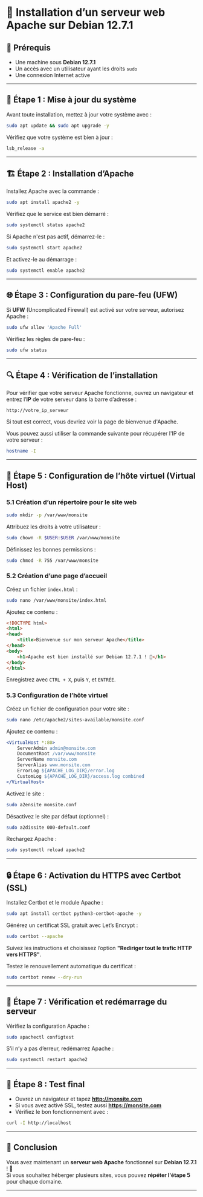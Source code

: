 
# 📌 Installation d’un serveur web Apache sur Debian 12.7.1

## 📝 Prérequis
- Une machine sous **Debian 12.7.1**
- Un accès avec un utilisateur ayant les droits `sudo`
- Une connexion Internet active

---

## 🚀 Étape 1 : Mise à jour du système

Avant toute installation, mettez à jour votre système avec :

```bash
sudo apt update && sudo apt upgrade -y
```

Vérifiez que votre système est bien à jour :

```bash
lsb_release -a
```

---

## 🏗️ Étape 2 : Installation d’Apache

Installez Apache avec la commande :

```bash
sudo apt install apache2 -y
```

Vérifiez que le service est bien démarré :

```bash
sudo systemctl status apache2
```

Si Apache n'est pas actif, démarrez-le :

```bash
sudo systemctl start apache2
```

Et activez-le au démarrage :

```bash
sudo systemctl enable apache2
```

---

## 🌐 Étape 3 : Configuration du pare-feu (UFW)

Si **UFW** (Uncomplicated Firewall) est activé sur votre serveur, autorisez Apache :

```bash
sudo ufw allow 'Apache Full'
```

Vérifiez les règles de pare-feu :

```bash
sudo ufw status
```

---

## 🔍 Étape 4 : Vérification de l’installation

Pour vérifier que votre serveur Apache fonctionne, ouvrez un navigateur et entrez l’**IP** de votre serveur dans la barre d’adresse :

```
http://votre_ip_serveur
```

Si tout est correct, vous devriez voir la page de bienvenue d'Apache.

Vous pouvez aussi utiliser la commande suivante pour récupérer l'IP de votre serveur :

```bash
hostname -I
```

---

## 📂 Étape 5 : Configuration de l’hôte virtuel (Virtual Host)

### 5.1 Création d’un répertoire pour le site web

```bash
sudo mkdir -p /var/www/monsite
```

Attribuez les droits à votre utilisateur :

```bash
sudo chown -R $USER:$USER /var/www/monsite
```

Définissez les bonnes permissions :

```bash
sudo chmod -R 755 /var/www/monsite
```

### 5.2 Création d’une page d’accueil

Créez un fichier `index.html` :

```bash
sudo nano /var/www/monsite/index.html
```

Ajoutez ce contenu :

```html
<!DOCTYPE html>
<html>
<head>
    <title>Bienvenue sur mon serveur Apache</title>
</head>
<body>
    <h1>Apache est bien installé sur Debian 12.7.1 ! 🎉</h1>
</body>
</html>
```

Enregistrez avec `CTRL + X`, puis `Y`, et `ENTRÉE`.

### 5.3 Configuration de l’hôte virtuel

Créez un fichier de configuration pour votre site :

```bash
sudo nano /etc/apache2/sites-available/monsite.conf
```

Ajoutez ce contenu :

```apache
<VirtualHost *:80>
    ServerAdmin admin@monsite.com
    DocumentRoot /var/www/monsite
    ServerName monsite.com
    ServerAlias www.monsite.com
    ErrorLog ${APACHE_LOG_DIR}/error.log
    CustomLog ${APACHE_LOG_DIR}/access.log combined
</VirtualHost>
```

Activez le site :

```bash
sudo a2ensite monsite.conf
```

Désactivez le site par défaut (optionnel) :

```bash
sudo a2dissite 000-default.conf
```

Rechargez Apache :

```bash
sudo systemctl reload apache2
```

---

## 🔒 Étape 6 : Activation du HTTPS avec Certbot (SSL)

Installez Certbot et le module Apache :

```bash
sudo apt install certbot python3-certbot-apache -y
```

Générez un certificat SSL gratuit avec Let’s Encrypt :

```bash
sudo certbot --apache
```

Suivez les instructions et choisissez l’option **"Rediriger tout le trafic HTTP vers HTTPS"**.

Testez le renouvellement automatique du certificat :

```bash
sudo certbot renew --dry-run
```

---

## 📜 Étape 7 : Vérification et redémarrage du serveur

Vérifiez la configuration Apache :

```bash
sudo apachectl configtest
```

S’il n’y a pas d’erreur, redémarrez Apache :

```bash
sudo systemctl restart apache2
```

---

## 🎯 Étape 8 : Test final

- Ouvrez un navigateur et tapez **http://monsite.com**
- Si vous avez activé SSL, testez aussi **https://monsite.com**
- Vérifiez le bon fonctionnement avec :

```bash
curl -I http://localhost
```

---

## 🎉 Conclusion

Vous avez maintenant un **serveur web Apache** fonctionnel sur **Debian 12.7.1** ! 🚀  
Si vous souhaitez héberger plusieurs sites, vous pouvez **répéter l'étape 5** pour chaque domaine.

---
